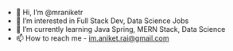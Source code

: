 - 👋 Hi, I’m @mraniketr
- 👀 I’m interested in Full Stack Dev, Data Science Jobs
- 🌱 I’m currently learning Java Spring, MERN Stack, Data Science
- 📫 How to reach me - im.aniket.rai@gmail.com

<!---
mraniketr/mraniketr is a ✨ special ✨ repository because its `README.md` (this file) appears on your GitHub profile.
You can click the Preview link to take a look at your changes.
--->
